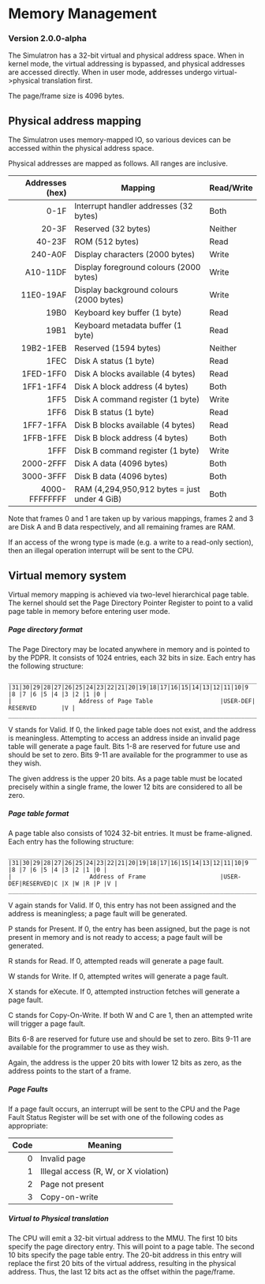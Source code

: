# Memory Management
### Version 2.0.0-alpha
The Simulatron has a 32-bit virtual and physical address space. When in kernel mode, the virtual addressing is bypassed, and physical addresses are accessed directly. When in user mode, addresses undergo virtual->physical translation first.

The page/frame size is 4096 bytes.

## Physical address mapping
The Simulatron uses memory-mapped IO, so various devices can be accessed within the physical address space.

Physical addresses are mapped as follows. All ranges are inclusive.

|  Addresses (hex) |                   Mapping                    | Read/Write |
| ----------------:| -------------------------------------------- | ---------- |
|             0-1F | Interrupt handler addresses (32 bytes)       | Both       |
|            20-3F | Reserved (32 bytes)                          | Neither    |
|           40-23F | ROM (512 bytes)                              | Read       |
|          240-A0F | Display characters (2000 bytes)              | Write      |
|         A10-11DF | Display foreground colours (2000 bytes)      | Write      |
|        11E0-19AF | Display background colours (2000 bytes)      | Write      |
|             19B0 | Keyboard key buffer (1 byte)                 | Read       |
|             19B1 | Keyboard metadata buffer (1 byte)            | Read       |
|        19B2-1FEB | Reserved (1594 bytes)                        | Neither    |
|             1FEC | Disk A status (1 byte)                       | Read       |
|        1FED-1FF0 | Disk A blocks available (4 bytes)            | Read       |
|        1FF1-1FF4 | Disk A block address (4 bytes)               | Both       |
|             1FF5 | Disk A command register (1 byte)             | Write      |
|             1FF6 | Disk B status (1 byte)                       | Read       |
|        1FF7-1FFA | Disk B blocks available (4 bytes)            | Read       |
|        1FFB-1FFE | Disk B block address (4 bytes)               | Both       |
|             1FFF | Disk B command register (1 byte)             | Write      |
|        2000-2FFF | Disk A data (4096 bytes)                     | Both       |
|        3000-3FFF | Disk B data (4096 bytes)                     | Both       |
|    4000-FFFFFFFF | RAM (4,294,950,912 bytes = just under 4 GiB) | Both       |

Note that frames 0 and 1 are taken up by various mappings, frames 2 and 3 are Disk A and B data respectively, and all remaining frames are RAM.

If an access of the wrong type is made (e.g. a write to a read-only section), then an illegal operation interrupt will be sent to the CPU.

## Virtual memory system
Virtual memory mapping is achieved via two-level hierarchical page table. The kernel should set the Page Directory Pointer Register to point to a valid page table in memory before entering user mode.

##### Page directory format
The Page Directory may be located anywhere in memory and is pointed to by the PDPR. It consists of 1024 entries, each 32 bits in size. Each entry has the following structure:

```
_________________________________________________________________________________________________
|31|30|29|28|27|26|25|24|23|22|21|20|19|18|17|16|15|14|13|12|11|10|9 |8 |7 |6 |5 |4 |3 |2 |1 |0 |
|                   Address of Page Table                   |USER-DEF|        RESERVED       |V |
_________________________________________________________________________________________________
```

V stands for Valid. If 0, the linked page table does not exist, and the address is meaningless. Attempting to access an address inside an invalid page table will generate a page fault. Bits 1-8 are reserved for future use and should be set to zero. Bits 9-11 are available for the programmer to use as they wish.

The given address is the upper 20 bits. As a page table must be located precisely within a single frame, the lower 12 bits are considered to all be zero.

##### Page table format
A page table also consists of 1024 32-bit entries. It must be frame-aligned. Each entry has the following structure:

```
_________________________________________________________________________________________________
|31|30|29|28|27|26|25|24|23|22|21|20|19|18|17|16|15|14|13|12|11|10|9 |8 |7 |6 |5 |4 |3 |2 |1 |0 |
|                      Address of Frame                     |USER-DEF|RESERVED|C |X |W |R |P |V |
_________________________________________________________________________________________________
```

V again stands for Valid. If 0, this entry has not been assigned and the address is meaningless; a page fault will be generated.

P stands for Present. If 0, the entry has been assigned, but the page is not present in memory and is not ready to access; a page fault will be generated.

R stands for Read. If 0, attempted reads will generate a page fault.

W stands for Write. If 0, attempted writes will generate a page fault.

X stands for eXecute. If 0, attempted instruction fetches will generate a page fault.

C stands for Copy-On-Write. If both W and C are 1, then an attempted write will trigger a page fault.

Bits 6-8 are reserved for future use and should be set to zero. Bits 9-11 are available for the programmer to use as they wish.

Again, the address is the upper 20 bits with lower 12 bits as zero, as the address points to the start of a frame.

##### Page Faults
If a page fault occurs, an interrupt will be sent to the CPU and the Page Fault Status Register will be set with one of the following codes as appropriate:

| Code |               Meaning                 |
| ----:| ------------------------------------- |
|    0 | Invalid page                          |
|    1 | Illegal access (R, W, or X violation) |
|    2 | Page not present                      |
|    3 | Copy-on-write                         |

##### Virtual to Physical translation
The CPU will emit a 32-bit virtual address to the MMU. The first 10 bits specify the page directory entry. This will point to a page table. The second 10 bits specify the page table entry. The 20-bit address in this entry will replace the first 20 bits of the virtual address, resulting in the physical address. Thus, the last 12 bits act as the offset within the page/frame.
